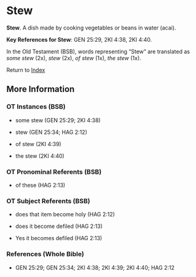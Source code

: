 # Stew
**Stew**. 
A dish made by cooking vegetables or beans in water (acai). 


**Key References for Stew**: 
GEN 25:29, 2KI 4:38, 2KI 4:40. 


In the Old Testament (BSB), words representing “Stew” are translated as 
*some stew* (2x), *stew* (2x), *of stew* (1x), *the stew* (1x). 




Return to [Index](00-Index.md)

## More Information

### OT Instances (BSB)

* some stew (GEN 25:29; 2KI 4:38)

* stew (GEN 25:34; HAG 2:12)

* of stew (2KI 4:39)

* the stew (2KI 4:40)



### OT Pronominal Referents (BSB)

* of these (HAG 2:13)



### OT Subject Referents (BSB)

* does that item become holy (HAG 2:12)

* does it become defiled (HAG 2:13)

* Yes it becomes defiled (HAG 2:13)



### References (Whole Bible)

* GEN 25:29; GEN 25:34; 2KI 4:38; 2KI 4:39; 2KI 4:40; HAG 2:12



